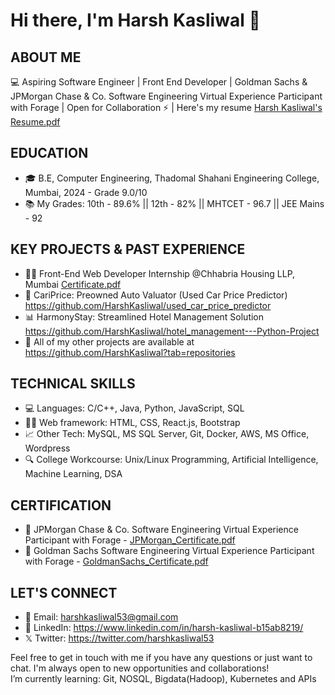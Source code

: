 #                                                                                    Hi there, I'm Harsh Kasliwal 👋

## ABOUT ME

💻 Aspiring Software Engineer | Front End Developer | Goldman Sachs & JPMorgan Chase & Co. Software Engineering Virtual Experience Participant with Forage | Open for Collaboration ⚡️ |
Here's my resume [Harsh Kasliwal's Resume.pdf](https://github.com/HarshKasliwal/HarshKasliwal/files/12445171/Harsh.Kasliwal.s.Resume.pdf)

## EDUCATION

- 🎓 B.E, Computer Engineering, Thadomal Shahani Engineering College, Mumbai, 2024 - Grade 9.0/10
- 📚 My Grades: 10th - 89.6% || 12th - 82% || MHTCET - 96.7 || JEE Mains - 92

## KEY PROJECTS & PAST EXPERIENCE

- 👨‍💻 Front-End Web Developer Internship @Chhabria Housing LLP, Mumbai [Certificate.pdf](https://github.com/HarshKasliwal/HarshKasliwal/files/12445184/Certificate.pdf)
- 🚗 CariPrice: Preowned Auto Valuator (Used Car Price Predictor) https://github.com/HarshKasliwal/used_car_price_predictor
- 📊 HarmonyStay: Streamlined Hotel Management Solution https://github.com/HarshKasliwal/hotel_management---Python-Project
- 🧐 All of my other projects are available at https://github.com/HarshKasliwal?tab=repositories

## TECHNICAL SKILLS 

- 💻 Languages: C/C++, Java, Python, JavaScript, SQL
- 👨‍💻 Web framework: HTML, CSS, React.js, Bootstrap
- 📈 Other Tech: MySQL, MS SQL Server, Git, Docker, AWS, MS Office, Wordpress
- 🔍 College Workcourse: Unix/Linux Programming, Artificial Intelligence, Machine Learning, DSA

## CERTIFICATION

- 🏅 JPMorgan Chase & Co. Software Engineering Virtual Experience Participant with Forage - [JPMorgan_Certificate.pdf](https://github.com/HarshKasliwal/HarshKasliwal/files/12445191/JPMorgan_Certificate.pdf)
- 🏅 Goldman Sachs Software Engineering Virtual Experience Participant with Forage - [GoldmanSachs_Certificate.pdf](https://github.com/HarshKasliwal/HarshKasliwal/files/12445195/GoldmanSachs_Certificate.pdf)

## LET'S CONNECT

- 📧 Email: harshkasliwal53@gmail.com
- 💼 LinkedIn: https://www.linkedin.com/in/harsh-kasliwal-b15ab8219/
- 𝕏  Twitter: https://twitter.com/harshkasliwal53

Feel free to get in touch with me if you have any questions or just want to chat. I'm always open to new opportunities and collaborations! <br />
I’m currently learning: Git, NOSQL, Bigdata(Hadoop), Kubernetes and APIs


